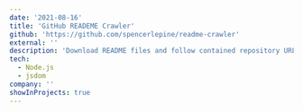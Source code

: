 ```yaml
---
date: '2021-08-16'
title: 'GitHub READEME Crawler'
github: 'https://github.com/spencerlepine/readme-crawler'
external: ''
description: 'Download README files and follow contained repository URLs'
tech:
  - Node.js
  - jsdom
company: ''
showInProjects: true
---
```

